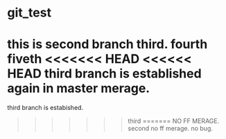 # git_test
this is second branch
third.
fourth
fiveth
<<<<<<< HEAD
<<<<<< HEAD
third branch is established again in master merage.
=======
third branch is estabished.
>>>>>>> third
=======
NO FF MERAGE.
>>>>>>> second
no ff merage.
no bug.
